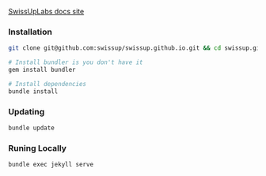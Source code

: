 [SwissUpLabs docs site](http://documentation.swissuplabs.com/)

### Installation

```bash
git clone git@github.com:swissup/swissup.github.io.git && cd swissup.github.io

# Install bundler is you don't have it
gem install bundler

# Install dependencies
bundle install
```

### Updating

```bash
bundle update
```

### Runing Locally

```bash
bundle exec jekyll serve
```
